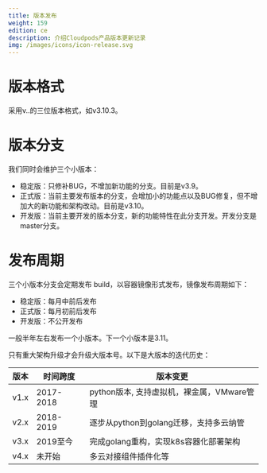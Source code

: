```yaml
---
title: 版本发布
weight: 159
edition: ce
description: 介绍Cloudpods产品版本更新记录
img: /images/icons/icon-release.svg
---
```


# 版本格式

采用v<major>.<minor>.<build>的三位版本格式，如v3.10.3。

# 版本分支

我们同时会维护三个小版本：

* 稳定版：只修补BUG，不增加新功能的分支。目前是v3.9。
* 正式版：当前主要发布版本的分支，会增加小的功能点以及BUG修复，但不增加大的新功能和架构改动。目前是v3.10。
* 开发版：当前主要开发的版本分支，新的功能特性在此分支开发。开发分支是master分支。


# 发布周期

三个小版本分支会定期发布 build，以容器镜像形式发布，镜像发布周期如下：

* 稳定版：每月中前后发布
* 正式版：每月初前后发布
* 开发版：不公开发布

一般半年左右发布一个小版本。下一个小版本是3.11。

只有重大架构升级才会升级大版本号。以下是大版本的迭代历史：

| 版本  | 时间跨度  | 版本变更                                   |
|-------|-----------|--------------------------------------------|
| v1.x  | 2017-2018 | python版本, 支持虚拟机，裸金属，VMware管理 |
| v2.x  | 2018-2019 | 逐步从python到golang迁移，支持多云纳管     |
| v3.x  | 2019至今  | 完成golang重构，实现k8s容器化部署架构      |
| v4.x  | 未开始    | 多云对接组件插件化等                       |

